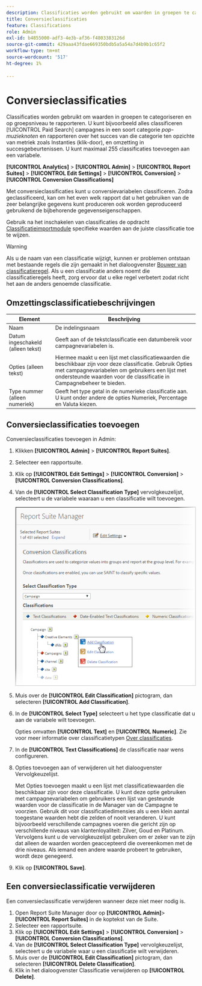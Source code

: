 ```yaml
---
description: Classificaties worden gebruikt om waarden in groepen te categoriseren en op groepsniveau te rapporteren. U kunt bijvoorbeeld alle campagnes voor betaalde zoekopdrachten classificeren in een categorie zoals pop-muziektermen en rapporteren over het succes van die categorie ten opzichte van metriek zoals Instanties (doorklikken) en conversie naar succesgebeurtenissen.
title: Conversieclassificaties
feature: Classifications
role: Admin
exl-id: b4855000-adf3-4e3b-af36-f4803383126d
source-git-commit: 429aaa43fdae669350bdb5a5a54a7d4b9b1c65f2
workflow-type: tm+mt
source-wordcount: '517'
ht-degree: 1%

---
```


# Conversieclassificaties

Classificaties worden gebruikt om waarden in groepen te categoriseren en op groepsniveau te rapporteren. U kunt bijvoorbeeld alles classificeren [!UICONTROL Paid Search] campagnes in een soort categorie *pop-muzieknoten* en rapporteren over het succes van die categorie ten opzichte van metriek zoals Instanties (klik-door), en omzetting in succesgebeurtenissen. U kunt maximaal 255 classificaties toevoegen aan een variabele.

**[!UICONTROL Analytics]** > **[!UICONTROL Admin]** > **[!UICONTROL Report Suites]** > **[!UICONTROL Edit Settings]** > **[!UICONTROL Conversion]** > **[!UICONTROL Conversion Classifications]**

Met conversieclassificaties kunt u conversievariabelen classificeren. Zodra geclassificeerd, kan om het even welk rapport dat u het gebruiken van de zeer belangrijke gegevens kunt produceren ook worden geproduceerd gebruikend de bijbehorende gegevenseigenschappen.

Gebruik na het inschakelen van classificaties de opdracht [Classificatieimportmodule](/help/components/classifications/importer/c-working-with-saint.md) specifieke waarden aan de juiste classificatie toe te wijzen.

>[!WARNING]
>
>Als u de naam van een classificatie wijzigt, kunnen er problemen ontstaan met bestaande regels die zijn gemaakt in het dialoogvenster [Bouwer van classificatieregel](/help/components/classifications/crb/classification-rule-builder.md). Als u een classificatie anders noemt die classificatieregels heeft, zorg ervoor dat u elke regel verbetert zodat richt het aan de anders genoemde classificatie.

## Omzettingsclassificatiebeschrijvingen

| Element | Beschrijving |
| --- | --- |
| Naam | De indelingsnaam |
| Datum ingeschakeld (alleen tekst) | Geeft aan of de tekstclassificatie een datumbereik voor campagnevariabelen is. |
| Opties (alleen tekst) | Hiermee maakt u een lijst met classificatiewaarden die beschikbaar zijn voor deze classificatie. Gebruik Opties met campagnevariabelen om gebruikers een lijst met ondersteunde waarden voor de classificatie in Campagnebeheer te bieden. |
| Type nummer (alleen numeriek) | Geeft het type getal in de numerieke classificatie aan. U kunt onder andere de opties Numeriek, Percentage en Valuta kiezen. |

## Conversieclassificaties toevoegen

Conversieclassificaties toevoegen in Admin:

1. Klikken **[!UICONTROL Admin]** > **[!UICONTROL Report Suites]**.
1. Selecteer een rapportsuite.
1. Klik op **[!UICONTROL Edit Settings]** > **[!UICONTROL Conversion]** > **[!UICONTROL Conversion Classifications]**.
1. Van de **[!UICONTROL Select Classification Type]** vervolgkeuzelijst, selecteert u de variabele waaraan u een classificatie wilt toevoegen.

   ![Stapinfo](/help/admin/admin/assets/sub_class_create.png)

1. Muis over de **[!UICONTROL Edit Classification]** pictogram, dan selecteren **[!UICONTROL Add Classification]**.
1. In de **[!UICONTROL Select Type]** selecteert u het type classificatie dat u aan de variabele wilt toevoegen.

   Opties omvatten **[!UICONTROL Text]** en **[!UICONTROL Numeric]**. Zie voor meer informatie over classificatietypen [Over classificaties](/help/components/classifications/c-classifications.md).
1. In de **[!UICONTROL Text Classifications]** de classificatie naar wens configureren.

1. Opties toevoegen aan of verwijderen uit het dialoogvenster Vervolgkeuzelijst.

   Met Opties toevoegen maakt u een lijst met classificatiewaarden die beschikbaar zijn voor deze classificatie. U kunt deze optie gebruiken met campagnevariabelen om gebruikers een lijst van gesteunde waarden voor de classificatie in de Manager van de Campagne te voorzien. Gebruik dit voor classificatiedimensies als u een klein aantal toegestane waarden hebt die zelden of nooit veranderen. U kunt bijvoorbeeld verschillende campagnes voeren die gericht zijn op verschillende niveaus van klantenloyaliteit: Zilver, Goud en Platinum. Vervolgens kunt u de vervolgkeuzelijst gebruiken om er zeker van te zijn dat alleen de waarden worden geaccepteerd die overeenkomen met de drie niveaus. Als iemand een andere waarde probeert te gebruiken, wordt deze genegeerd.

1. Klik op **[!UICONTROL Save]**.

## Een conversieclassificatie verwijderen

Een conversieclassificatie verwijderen wanneer deze niet meer nodig is.

1. Open Report Suite Manager door op **[!UICONTROL Admin]**> **[!UICONTROL Report Suites]** in de koptekst van de Suite.
1. Selecteer een rapportsuite.
1. Klik op **[!UICONTROL Edit Settings]** > **[!UICONTROL Conversion]** > **[!UICONTROL Conversion Classifications]**.
1. Van de **[!UICONTROL Select Classification Type]** vervolgkeuzelijst, selecteert u de variabele waar u een classificatie wilt verwijderen.
1. Muis over de **[!UICONTROL Edit Classification]** pictogram, dan selecteren **[!UICONTROL Delete Classification]**.
1. Klik in het dialoogvenster Classificatie verwijderen op **[!UICONTROL Delete]**.
